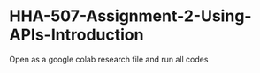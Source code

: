 # HHA-507-Assignment-2-Using-APIs-Introduction

Open as a google colab research file and run all codes

